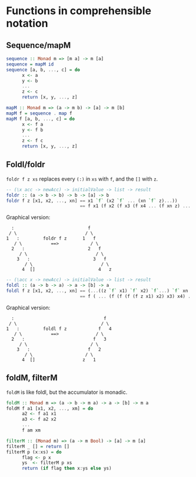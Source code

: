 Functions in comprehensible notation
====================================

Sequence/mapM
-------------

```haskell
sequence :: Monad m => [m a] -> m [a]
sequence = mapM id
sequence [a, b, ..., c] = do
      x <- a
      y <- b
      ...
      z <- c
      return [x, y, ..., z]
```



```haskell
mapM :: Monad m => (a -> m b) -> [a] -> m [b]
mapM f = sequence . map f
mapM f [a, b, ..., c] = do
      x <- f a
      y <- f b
      ...
      z <- f c
      return [x, y, ..., z]
```



Foldl/foldr
-----------

`foldr f z xs` replaces every `(:)` in `xs` with `f`, and the `[]` with `z`.

```haskell
-- (\x acc -> newAcc) -> initialValue -> list -> result
foldr :: (a -> b -> b) -> b -> [a] -> b
foldr f z [x1, x2, ..., xn] == x1 `f` (x2 `f` ... (xn `f` z)...))
                            == f x1 (f x2 (f x3 (f x4 ... (f xn z) ... )))
```
Graphical version:
```
  :                            f
 / \                          / \
1   :         foldr f z      1   f
   / \           ==>            / \
  2   :                        2   f
     / \                          / \
    3   :                        3   f
       / \                          / \
      4  []                        4   z
```


```haskell
-- (\acc x -> newAcc) -> initialValue -> list -> result
foldl :: (a -> b -> a) -> a -> [b] -> a
foldl f z [x1, x2, ..., xn] == (...((z `f` x1) `f` x2) `f`...) `f` xn
                            == f ( ... (f (f (f (f z x1) x2) x3) x4) ...) xn
```
Graphical version:
```
  :                                  f
 / \                                / \
1   :         foldl f z            f   4
   / \           ==>              / \
  2   :                          f   3
     / \                        / \
    3   :                      f   2
       / \                    / \
      4  []                  z   1
```



foldM, filterM
--------------

`foldM` is like foldl, but the accumulator is monadic.
```haskell
foldM :: Monad m => (a -> b -> m a) -> a -> [b] -> m a
foldM f a1 [x1, x2, ..., xm] = do
      a2 <- f a1 x1
      a3 <- f a2 x2
      ...
      f am xm
```

```haskell
filterM :: (Monad m) => (a -> m Bool) -> [a] -> m [a]
filterM _ [] = return []
filterM p (x:xs) = do
      flag <- p x
      ys  <- filterM p xs
      return (if flag then x:ys else ys)
```
